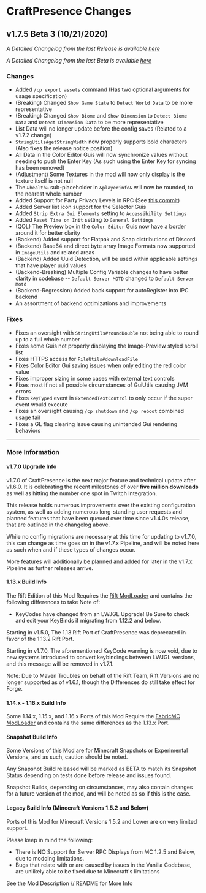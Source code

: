 # CraftPresence Changes

## v1.7.5 Beta 3 (10/21/2020)

_A Detailed Changelog from the last Release is available [here](https://gitlab.com/CDAGaming/CraftPresence/-/compare/release%2Fv1.7.2...release%2Fv1.7.5+Beta.3)_

_A Detailed Changelog from the last Beta is available [here](https://gitlab.com/CDAGaming/CraftPresence/-/compare/release%2Fv1.7.5+Beta.2...release%2Fv1.7.5+Beta.3)_

### Changes

*   Added `/cp export assets` command (Has two optional arguments for usage specification)
*   (Breaking) Changed `Show Game State` to `Detect World Data` to be more representative
*   (Breaking) Changed `Show Biome` and `Show Dimension` to `Detect Biome Data` and `Detect Dimension Data` to be more representative
*   List Data will no longer update before the config saves (Related to a v1.7.2 change)
*   `StringUtils#getStringWidth` now properly supports bold characters (Also fixes the release notice position)
*   All Data in the Color Editor Guis will now synchronize values without needing to push the Enter Key (As such using the Enter Key for syncing has been removed)
*   (Adjustment) Some Textures in the mod will now only display is the texture itself is not null
*   The `&health&` sub-placeholder in `&playerinfo&` will now be rounded, to the nearest whole number
*   Added Support for Party Privacy Levels in RPC (See [this commit](https://github.com/discord/discord-rpc/pull/306/))
*   Added Server list icon support for the Selector Guis
*   Added `Strip Extra Gui Elements` setting to `Accessibility Settings`
*   Added `Reset Time on Init` setting to `General Settings`
*   (QOL) The Preview box in the `Color Editor` Guis now have a border around it for better clarity
*   (Backend) Added support for Flatpak and Snap distributions of Discord
*   (Backend) Base64 and direct byte array Image Formats now supported in `ImageUtils` and related areas
*   (Backend) Added Uuid Detection, will be used within applicable settings that have player uuid values
*   (Backend-Breaking) Multiple Config Variable changes to have better clarity in codebase -- `Default Server MOTD` changed to `Default Server Motd`
*   (Backend-Regression) Added back support for autoRegister into IPC backend
*   An assortment of backend optimizations and improvements

### Fixes

*   Fixes an oversight with `StringUtils#roundDouble` not being able to round up to a full whole number
*   Fixes some Guis not properly displaying the Image-Preview styled scroll list
*   Fixes HTTPS access for `FileUtils#downloadFile`
*   Fixes Color Editor Gui saving issues when only editing the red color value
*   Fixes improper sizing in some cases with external text controls
*   Fixes most if not all possible circumstances of GuiUtils causing JVM errors
*   Fixes `keyTyped` event in `ExtendedTextControl` to only occur if the super event would execute
*   Fixes an oversight causing `/cp shutdown` and `/cp reboot` combined usage fail
*   Fixes a GL flag clearing Issue causing unintended Gui rendering behaviors

___

### More Information

#### v1.7.0 Upgrade Info

v1.7.0 of CraftPresence is the next major feature and technical update after v1.6.0.
It is celebrating the recent milestones of over **five million downloads** as well as hitting the number one spot in Twitch Integration.

This release holds numerous improvements over the existing configuration system, as well as adding numerous long-standing user requests and planned features that have been queued over time since v1.4.0s release,
that are outlined in the changelog above.

While no config migrations are necessary at this time for updating to v1.7.0, this can change as time goes on in the v1.7.x Pipeline, and will be noted here as such when and if these types of changes occur.

More features will additionally be planned and added for later in the v1.7.x Pipeline as further releases arrive.

#### 1.13.x Build Info

The Rift Edition of this Mod Requires the [Rift ModLoader](https://www.curseforge.com/minecraft/mc-mods/rift) and contains the following differences to take Note of:

*   KeyCodes have changed from an LWJGL Upgrade! Be Sure to check and edit your KeyBinds if migrating from 1.12.2 and below.

Starting in v1.5.0, The 1.13 Rift Port of CraftPresence was deprecated in favor of the 1.13.2 Rift Port.

Starting in v1.7.0, The aforementioned KeyCode warning is now void, due to new systems introduced to convert keybindings between LWJGL versions, and this message will be removed in v1.7.1.

Note: Due to Maven Troubles on behalf of the Rift Team, Rift Versions are no longer supported as of v1.6.1, though the Differences do still take effect for Forge.

#### 1.14.x - 1.16.x Build Info

Some 1.14.x, 1.15.x, and 1.16.x Ports of this Mod Require the [FabricMC ModLoader](https://www.curseforge.com/minecraft/mc-mods/fabric-api) and contains the same differences as the 1.13.x Port.

#### Snapshot Build Info

Some Versions of this Mod are for Minecraft Snapshots or Experimental Versions, and as such, caution should be noted.

Any Snapshot Build released will be marked as BETA to match its Snapshot Status depending on tests done before release and issues found.

Snapshot Builds, depending on circumstances, may also contain changes for a future version of the mod, and will be noted as so if this is the case.

#### Legacy Build Info (Minecraft Versions 1.5.2 and Below)

Ports of this Mod for Minecraft Versions 1.5.2 and Lower are on very limited support.

Please keep in mind the following:

*   There is NO Support for Server RPC Displays from MC 1.2.5 and Below, due to modding limitations.
*   Bugs that relate with or are caused by issues in the Vanilla Codebase, are unlikely able to be fixed due to Minecraft's limitations

See the Mod Description // README for More Info
